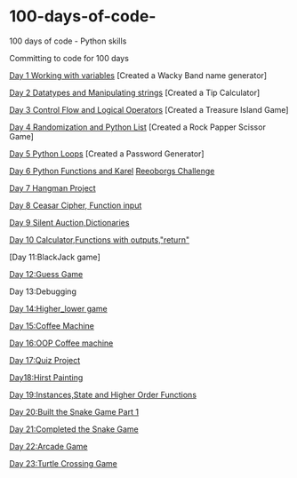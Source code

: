 # 100-days-of-code-
100 days of code - Python skills

Committing to code for 100 days

[Day 1 Working with variables](https://github.com/toyobam92/100-days-of-code-/blob/main/Day%20_1_WackyBandGenerator.py)
[Created a Wacky Band name generator]

[Day 2 Datatypes and Manipulating strings](https://github.com/toyobam92/100-days-of-code-/blob/main/Day_2_Tip_Calculator.py)
[Created a Tip Calculator]

[Day 3 Control Flow and Logical Operators](https://github.com/toyobam92/100-days-of-code-/tree/main/Day%203)
[Created a Treasure Island Game]

[Day 4 Randomization and Python List](https://github.com/toyobam92/100-days-of-code-/tree/main/Day%204)
[Created a Rock Papper Scissor Game]

[Day 5 Python Loops](https://github.com/toyobam92/100-days-of-code-/tree/main/Day%205)
[Created a Password Generator]

[Day 6 Python Functions and Karel](https://github.com/toyobam92/100-days-of-code-/tree/main/Day%206)
[Reeoborgs Challenge](https://reeborg.ca/reeborg.html?lang=en&mode=python&menu=worlds%2Fmenus%2Freeborg_intro_en.json&name=Hurdle%201&url=worlds%2Ftutorial_en%2Fhurdle1.json)

[Day 7 Hangman Project](https://github.com/toyobam92/100-days-of-code-/tree/main/Day%207)

[Day 8 Ceasar Cipher, Function input](https://github.com/toyobam92/100-days-of-code-/tree/main/Day%208)

[Day 9 Silent Auction,Dictionaries ](https://github.com/toyobam92/100-days-of-code-/commit/defe38b7ff14355c8de3b794ce6bb1a6a781d214)

[Day 10 Calculator,Functions with outputs,"return"](https://github.com/toyobam92/100-days-of-code-/tree/main/Day%2010)

[Day 11:BlackJack game]

[Day 12:Guess Game](https://github.com/toyobam92/100-days-of-code-/tree/main/Day%2012)

Day 13:Debugging

[Day 14:Higher_lower game](https://github.com/toyobam92/100-days-of-code-/tree/main/Day%2014)

[Day 15:Coffee Machine](https://github.com/toyobam92/100-days-of-code-/tree/main/Day%2015)

[Day 16:OOP Coffee machine](https://github.com/toyobam92/100-days-of-code-/tree/main/Day%2016)

[Day 17:Quiz Project](https://github.com/toyobam92/100-days-of-code-/tree/main/Day%2017)

[Day18:Hirst Painting](https://github.com/toyobam92/100-days-of-code-/tree/main/Hirst%20painting)

[Day 19:Instances,State and Higher Order Functions](https://github.com/toyobam92/100-days-of-code-/tree/main/Day%2019)

[Day 20:Built the Snake Game Part 1](https://github.com/toyobam92/100-days-of-code-/tree/main/Day%2020)

[Day 21:Completed the Snake Game](https://github.com/toyobam92/100-days-of-code-/tree/main/Day/21)

[Day 22:Arcade Game](https://github.com/toyobam92/100-days-of-code-/tree/main/Day%2022)

[Day 23:Turtle Crossing Game](https://github.com/toyobam92/100-days-of-code-/tree/main/Day%2023)


